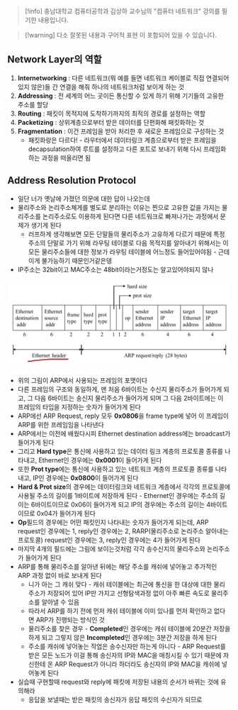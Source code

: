 > [!info] 충남대학교 컴퓨터공학과 김상하 교수님의 "컴퓨터 네트워크" 강의를 필기한 내용입니다.

> [!warning] 다소 잘못된 내용과 구어적 표현 이 포함되어 있을 수 있습니다.

## Network Layer의 역할

1. **Internetworking** : 다른 네트워크(뭐 예를 들면 네트워크 케이블로 직접 연결되어있지 않은)들 간 연결을 해줘 하나의 네트워크처럼 보이게 하는 것
2. **Addressing** : 전 세계의 어느 곳이든 통신할 수 있게 하기 위해 기기들의 고유한 주소를 할당
3. **Routing** : 패킷이 목적지에 도착하기까지의 최적의 경로를 설정하는 역할
4. **Packetizing** : 상위계층으로부터 받은 데이터를 단편화해 패킷화하는 것
5. **Fragmentation** : 이건 프레임을 받아 처리한 후 새로운 프레임으로 구성하는 것
	- 패킷화랑은 다르다! - 라우터에서 데이터링크 계층으로부터 받은 프레임을 decapsulation하여 루트를 설정하고 다른 포트로 보내기 위해 다시 프레임화 하는 과정을 떠올리면 됨

## Address Resolution Protocol

- 일단 너가 옛날에 가졌던 의문에 대한 답이 나오는데
- 물리주소와 논리주소쳬게를 별도로 분리하는 이유는 찐으로 고유한 값을 가지는 물리주소를 논리주소로도 이용하게 된다면 다른 네트워크로 빠져나가는 과정에서 문제가 생기게 된다
	- 러프하게 생각해보면 모든 단말들의 물리주소가 고유하게 다르기 때문에 특정 주소의 단말로 가기 위해 라우팅 테이블로 다음 목적지를 알아내기 위해서는 이 모든 물리주소들에 대한 정보가 라우팅 테이블에 어느정도 들어있어야됨 - 근데 이게 불가능하기 때문인거같은뎅
- IP주소는 32bit이고 MAC주소는 48bit이라는거정도는 알고있어야되지 않나

![%E1%84%89%E1%85%B5%E1%86%AF%E1%84%89%E1%85%B3%E1%86%B802%20-%20Network%20layer%20&%20ARP%20bb21adcc32be4540a2975c2f22e5fbc5/image1.png](gardens/network/originals/comnet.fall.2021.cse.cnu.ac.kr/images/prac01_bb21adcc32be4540a2975c2f22e5fbc5/image1.png)

- 위의 그림이 ARP에서 사용되는 프레임의 포맷이다
- 다른 프레임의 구조와 동일하게, 맨 처음 6바이트는 수신지 물리주소가 들어가게 되고, 그 다음 6바이트는 송신지 물리주소가 들어가게 되며 그 다음 2바이트에는 이 프레임의 타입을 지정하는 숫자가 들어가게 된다
- ARP에선 ARP Request, reply 모두 **0x0806**을 frame type에 넣어 이 프레임이 ARP를 위한 프레임임을 나타낸다
- ARP에서는 이전에 배웠다시피 Ethernet destination address에는 broadcast가 들어가게 된다
- 그리고 **Hard type**은 통신에 사용하고 있는 데이터 링크 계층의 프로토콜 종류를 나타내고, Ethernet인 경우에는 **0x0001**이 들어가게 된다
- 또한 **Prot type**에는 통신에 사용하고 있는 네트워크 계층의 프로토콜 종류를 나타내고, IP인 경우에는 **0x0800**이 들어가게 된다
- **Hard & Prot size**의 경우에는 데이터링크와 네트워크 계층에서 각각의 프로토콜에 사용될 주소의 길이를 1바이트에 저장하게 된다 - Ethernet인 경우에는 주소의 길이는 6바이트이므로 0x06이 들어가게 되고 IP의 경우에는 주소의 길이는 4바이트이므로 0x04가 들어가게 된다
- **Op**필드의 경우에는 어떤 패킷인지 나타내는 숫자가 들어가게 되는데, ARP request인 경우에는 1, reply인 경우에는 2, RARP(물리주소로 논리주소 알아내는 프로토콜) request인 경우에는 3, reply인 경우에는 4가 들어가게 된다
- 마지막 4개의 필드에는 그림에 보이는것처럼 각각 송수신지의 물리주소와 논리주소가 들어가게 된다
- ARP를 통해 물리주소를 알아낸 뒤에는 해당 주소를 캐쉬에 넣어놓고 추가적인 ARP 과정 없이 바로 보내게 된다
	- 니가 아는 그 캐쉬 맞다 - 캐쉬 테이블에는 최근에 통신을 한 대상에 대한 물리주소가 저장되어 있어 IP만 가지고 선형탐색과정 없이 아주 빠른 속도로 물리주소를 알아낼 수 있음
	- 따라서 ARP를 하기 전에 먼저 캐쉬 테이블에 이미 있나를 먼저 확인하고 없다면 ARP가 진행되는 방식인 것
	- 물리주소를 찾은 경우 - **Completed**인 경우에는 캐쉬 테이블에 20분간 저장을 하게 되고 그렇지 않은 **Incompleted**인 경우에는 3분간 저장을 하게 된다
	- 주소를 캐쉬에 넣어놓는 작업은 송수신자만 하는게 아니다 - ARP Request를 받은 모든 노드가 이걸 통해 송신자의 IP와 MAC을 매칭시킬 수 있기 때문에 자신한테 온 ARP Request가 아니라 하더라도 송신자의 IP와 MAC을 캐쉬에 넣어놓게 된다
- 실습때 구현할때 request와 reply에 패킷에 저장된 내용의 순서가 바뀌는 것에 유의해라
	- 응답을 보낼때는 받은 패킷의 송신자가 응답 패킷의 수신자가 되므로